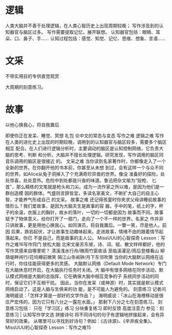 # 逻辑
人类大脑并不善于处理逻辑，在人类心智历史上出现周期较晚；
写作涉及到的认知器官与脑区过多。
写作需要提取记忆，展开联想。
认知器官包括：眼睛、耳朵、口、鼻子、手……
认知过程包括：感觉、知觉、记忆、思维、想象、言语……
# 文采
不带实用目的专供直觉观赏

大周期的刻意练习。
# 故事
以他心换我心，将自我置后



即使你正在发呆、睡觉、冥想
礼包
论中文的常态与变态
写作之难
逻辑之难
写作在人类的进化史上出现的时期较晚，调用到的认知器官与脑区较多，需要多个脑区相互
配合。在人们进行逻辑分析时，主要调动的脑区是认知控制网络，它负责大脑的思考、判断
和分析。大脑并不擅长处理逻辑。研究发现，写作调用的脑区同音乐调用的脑区是很接近
的。
文采之难
当你读到名家著作时，你都像走入了一个全新的世界。在你翻开他的书本前，你甚至从未想
到过，会有这样一个与众不同的世界。如Alice从兔子洞掉入了个充满奇珍异兽的世界。像没
准备好的探险，处处惊喜，处处意外。危险中到处都是兴奋的味道。鲁迅把杂文喻为“投枪、
匕首”，那么精练的文笔就是枪头和刀尖。成为一流作家之所以难，是因为他们是一群创造模
因的群体。气盛则言辞皆宜，多读名家美文，不断扩大自己的自主心智，才能养气形成自己
的文采。
故事之难
还记得孩童时你央求父母讲睡前故事的情形么？我们爱故事，是因为大脑天生是故事的容
器。手中的笔，纸上的字，杯子的余温，衣服上的胸针，故乡的落叶，一切的一切都是因为
故事而不同。故事赋予了物体意义，给你打开了一扇门，走向了一个不一样的世界。名家之
作并非只讲故事，更是用他心换我心。如同演员，将自我置后。一瞥一笑，尽是他人。前因
后果，跌宕起伏，才让故事生动趣味起来。走进故事，情绪不由的跟着情节起落起来。你已
不是自己，而是故事的主人公。
MissUUU的心智探奇
Lesson：写作之难16写作窍门
放松大脑
北宋文豪苏东坡，诗、词、赋、散文样样都好，他的写作灵感来自哪里呢？
清溪浅水行舟/微雨竹窗夜话
至临溪濯足/雨后登楼看山
柳荫堤畔闲行/花坞樽前微笑
隔江山寺闻钟/月下东邻吹箫
当你的大脑默认网络在运行时，你往往能获得更多的灵感。
大脑默认网络（Default	Mode	Network）专门在大脑休息时开启，在大脑执行任务时关闭。大
脑中有很多网络在同步活动，默认模式网络是大脑的总指挥，它在确保大脑中相互竞争的子
系统同步活动的同时，保证它们不互相干扰。
因此，当你在发呆（或神游）时，其实就是默认模式网络启动了。这是人脑与生俱来的功
能，是不可能人为避免的。
刻意练习
记者问海明威说：「怎样才算是一部好的文学作品？」
海明威说：「冰山在海裡移动是很庄严宏伟的，因为它只有八分之一露在水面。」
那剩下八分之七在刻意练习。
刻意练习包括：
只在「学习区」练习
分块重复练习
即时反馈
高度注意力
参见：刻意练习	|	认知写作学文选
拼接诗句
将不同诗句的句子有逻辑地拼接起来，会有异常好的效果。
从哪里可以寻找到好诗句？例如：《古诗源》、《辛弃疾全集》。
MissUUU的心智探奇
Lesson：写作之难15